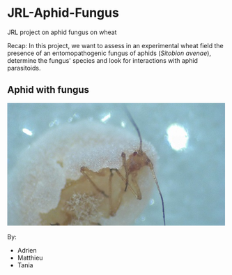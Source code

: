 # JRL-Aphid-Fungus
JRL project on aphid fungus on wheat

Recap: In this project, we want to assess in an experimental wheat field the presence of an entomopathogenic fungus of aphids (*Sitobion avenae*<!-- [https://www6.inrae.fr/encyclopedie-pucerons_eng/Species/Aphids/Sitobion/S.-avenae] -->), determine the fungus' species and look for interactions with aphid parasitoids.

## Aphid with fungus
![This is an image](LivingSnowqueenV2-CC104resized.jpg)

By:
* Adrien 
* Matthieu 
* Tania 
